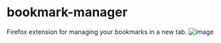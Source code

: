 # bookmark-manager
Firefox extension for managing your bookmarks in a new tab.
![image](https://github.com/user-attachments/assets/89cf4d25-919a-4f1d-87bd-e4b0ceec4ba8)

